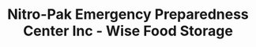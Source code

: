---
title: "Nitro-Pak Emergency Preparedness Center Inc - Wise Food Storage"
url: /midway/nitro-pak-emergency-preparedness-center-inc-wise-food-storage/
shop: Dorfladen
---
